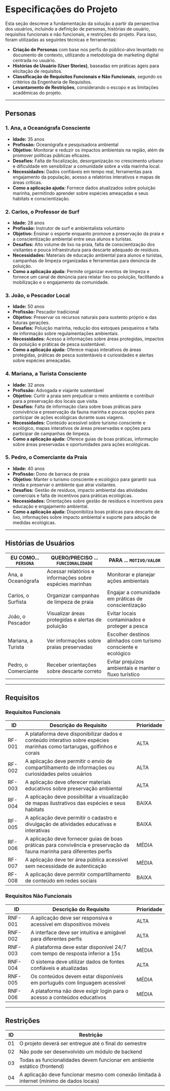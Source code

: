 
  
# Especificações do Projeto

Esta seção descreve a fundamentação da solução a partir da perspectiva dos usuários, incluindo a definição de personas, histórias de usuário, requisitos funcionais e não funcionais, e restrições do projeto. Para isso, foram utilizadas as seguintes técnicas e ferramentas:

- **Criação de Personas** com base nos perfis do público-alvo levantado no documento de contexto, utilizando a metodologia de marketing digital centrada no usuário.
- **Histórias de Usuário (User Stories)**, baseadas em práticas ágeis para elicitação de requisitos.
- **Classificação de Requisitos Funcionais e Não Funcionais**, segundo os critérios da Engenharia de Requisitos.
- **Levantamento de Restrições**, considerando o escopo e as limitações acadêmicas do projeto.

---

## Personas

### 1. Ana, a Oceanógrafa Consciente
- **Idade:** 35 anos  
- **Profissão:** Oceanógrafa e pesquisadora ambiental  
- **Objetivo:** Monitorar e reduzir os impactos ambientais na região, além de promover políticas públicas eficazes.  
- **Desafios:** Falta de fiscalização, desorganização no crescimento urbano e dificuldade em sensibilizar a comunidade sobre a vida marinha local.  
- **Necessidades:** Dados confiáveis em tempo real, ferramentas para engajamento da população, acesso a relatórios interativos e mapas de áreas críticas.  
- **Como a aplicação ajuda:** Fornece dados atualizados sobre poluição marinha, permitindo aprender sobre espécies ameaçadas e seus habitats e conscientização.

### 2. Carlos, o Professor de Surf
- **Idade:** 28 anos  
- **Profissão:** Instrutor de surf e ambientalista voluntário  
- **Objetivo:** Ensinar o esporte enquanto promove a preservação da praia e a conscientização ambiental entre seus alunos e turistas.  
- **Desafios:** Alto volume de lixo na praia, falta de conscientização dos visitantes e pouca infraestrutura para descarte adequado de resíduos.  
- **Necessidades:** Materiais de educação ambiental para alunos e turistas, campanhas de limpeza organizadas e ferramentas para denúncia de poluição.  
- **Como a aplicação ajuda:** Permite organizar eventos de limpeza e fornece um canal de denúncia para relatar lixo ou poluição, facilitando a mobilização e o engajamento da comunidade.

### 3. João, o Pescador Local
- **Idade:** 50 anos  
- **Profissão:** Pescador tradicional  
- **Objetivo:** Preservar os recursos naturais para sustento próprio e das futuras gerações.  
- **Desafios:** Poluição marinha, redução dos estoques pesqueiros e falta de informação sobre regulamentações ambientais.  
- **Necessidades:** Acesso a informações sobre áreas protegidas, impactos da poluição e práticas de pesca sustentável.  
- **Como a aplicação ajuda:** Oferece mapas interativos de áreas protegidas, práticas de pesca sustentáveis e curiosidades e alertas sobre espécies ameaçadas.

### 4. Mariana, a Turista Consciente
- **Idade:** 32 anos  
- **Profissão:** Advogada e viajante sustentável  
- **Objetivo:** Curtir a praia sem prejudicar o meio ambiente e contribuir para a preservação dos locais que visita.  
- **Desafios:** Falta de informação clara sobre boas práticas para convivência e preservação da fauna marinha e poucas opções para participar de ações ecológicas durante suas viagens.  
- **Necessidades:** Conteúdo acessível sobre turismo consciente e ecológico, mapas interativos de áreas preservadas e opções para participar de campanhas de limpeza.  
- **Como a aplicação ajuda:** Oferece guias de boas práticas, informação sobre áreas preservadas e oportunidades para ações ecológicas.

### 5. Pedro, o Comerciante da Praia
- **Idade:** 40 anos  
- **Profissão:** Dono de barraca de praia  
- **Objetivo:** Manter o turismo consciente e ecológico para garantir sua renda e preservar o ambiente que atrai visitantes.  
- **Desafios:** Gestão de resíduos, impacto ambiental das atividades comerciais e falta de incentivos para práticas ecológicas.  
- **Necessidades:** Orientações sobre gestão de resíduos e incentivos para educação e engajamento ambiental.  
- **Como a aplicação ajuda:** Disponibiliza boas práticas para descarte de lixo, informações sobre impacto ambiental e suporte para adoção de medidas ecológicas.

---

## Histórias de Usuários

|EU COMO... `PERSONA`| QUERO/PRECISO ... `FUNCIONALIDADE` |PARA ... `MOTIVO/VALOR`                 |
|--------------------|------------------------------------|----------------------------------------|
|Ana, a Oceanógrafa  | Acessar relatórios e informações sobre espécies marinhas | Monitorar e planejar ações ambientais |
|Carlos, o Surfista  | Organizar campanhas de limpeza de praia           | Engajar a comunidade em práticas de conscientização |
|João, o Pescador    | Visualizar áreas protegidas e alertas de poluição | Evitar locais contaminados e proteger a pesca |
|Mariana, a Turista  | Ver informações sobre praias preservadas          | Escolher destinos alinhados com turismo consciente e ecológico |
|Pedro, o Comerciante| Receber orientações sobre descarte correto        | Evitar prejuízos ambientais e manter o fluxo turístico |


---

## Requisitos

### Requisitos Funcionais

|ID    | Descrição do Requisito                                                                 | Prioridade | 
|------|-----------------------------------------------------------------------------------------|------------| 
|RF-001| A plataforma deve disponibilizar dados e conteúdo interativo sobre espécies marinhas como tartarugas, golfinhos e corais             | ALTA       |  
|RF-002| A aplicação deve permitir o envio de compartilhamento de informações ou curiosidades pelos usuários              | ALTA       |  
|RF-003| A aplicação deve oferecer materiais educativos sobre preservação ambiental            | ALTA       |  
|RF-004| A aplicação deve possibilitar a visualização de mapas ilustrativos das espécies e seus habitats               | BAIXA       |  
|RF-005| A aplicação deve permitir o cadastro e divulgação de atividades educativas e interativas    | BAIXA      |  
|RF-006| A aplicação deve fornecer guias de boas práticas para convivência e preservação da fauna marinha para diferentes perfis     | MÉDIA      |  
|RF-007| A aplicação deve ter área pública acessível sem necessidade de autenticação            | MÉDIA      |  
|RF-008| A aplicação deve permitir compartilhamento de conteúdo em redes sociais                | BAIXA      |  

### Requisitos Não Funcionais

|ID     | Descrição do Requisito                                                   | Prioridade |
|-------|--------------------------------------------------------------------------|------------|
|RNF-001| A aplicação deve ser responsiva e acessível em dispositivos móveis       | ALTA       |
|RNF-002| A interface deve ser intuitiva e amigável para diferentes perfis         | ALTA       |
|RNF-003| A plataforma deve estar disponível 24/7 com tempo de resposta inferior a 15s | MÉDIA      |
|RNF-004| O sistema deve utilizar dados de fontes confiáveis e atualizadas         | ALTA       |
|RNF-005| Os conteúdos devem estar disponíveis em português com linguagem acessível| MÉDIA      |
|RNF-006| A plataforma não deve exigir login para o acesso a conteúdos educativos  | MÉDIA      |

---

## Restrições

|ID| Restrição                                             |
|--|-------------------------------------------------------|
|01| O projeto deverá ser entregue até o final do semestre |
|02| Não pode ser desenvolvido um módulo de backend        |
|03| Todas as funcionalidades devem funcionar em ambiente estático (frontend) |
|04| A aplicação deve funcionar mesmo com conexão limitada à internet (mínimo de dados locais) |

